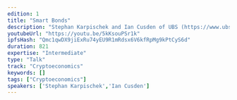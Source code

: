 ```yaml
---
edition: 1
title: "Smart Bonds"
description: "Stephan Karpischek and Ian Cusden of UBS (https://www.ubs.com/global/en.html) present on their Smart Bonds Platform built using the Ethereum software stack."
youtubeUrl: "https://youtu.be/5kKsouPSr1k"
ipfsHash: "Qmc1qwDX9jiExRu74yEU9R1mRdsx6V6kfRpMg9kPtCyS6d"
duration: 821
expertise: "Intermediate"
type: "Talk"
track: "Cryptoeconomics"
keywords: []
tags: ["Cryptoeconomics"]
speakers: ['Stephan Karpischek','Ian Cusden']
---
```

